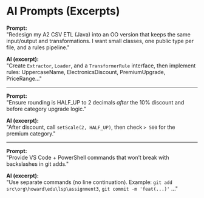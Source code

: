 # AI Prompts (Excerpts)

**Prompt:**  
"Redesign my A2 CSV ETL (Java) into an OO version that keeps the same input/output and transformations. I want small classes, one public type per file, and a rules pipeline."

**AI (excerpt):**  
"Create `Extractor`, `Loader`, and a `TransformerRule` interface, then implement rules: UppercaseName, ElectronicsDiscount, PremiumUpgrade, PriceRange..."

---

**Prompt:**  
"Ensure rounding is HALF_UP to 2 decimals *after* the 10% discount and before category upgrade logic."

**AI (excerpt):**  
"After discount, call `setScale(2, HALF_UP)`, then check `> 500` for the premium category."

---

**Prompt:**  
"Provide VS Code + PowerShell commands that won’t break with backslashes in git adds."

**AI (excerpt):**  
"Use separate commands (no line continuation). Example: `git add src\org\howard\edu\lsp\assignment3`, `git commit -m 'feat(...)'` ..."

